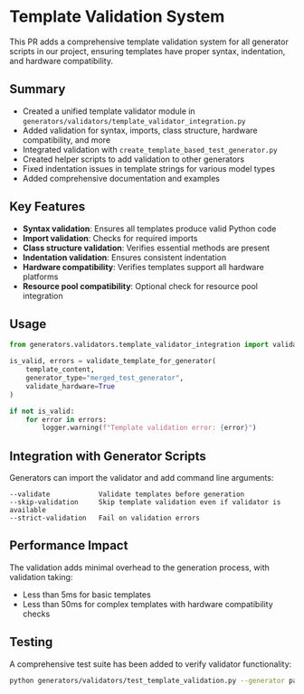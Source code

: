 # Template Validation System

This PR adds a comprehensive template validation system for all generator scripts in our project, ensuring templates have proper syntax, indentation, and hardware compatibility.

## Summary

- Created a unified template validator module in `generators/validators/template_validator_integration.py`
- Added validation for syntax, imports, class structure, hardware compatibility, and more
- Integrated validation with `create_template_based_test_generator.py`
- Created helper scripts to add validation to other generators
- Fixed indentation issues in template strings for various model types
- Added comprehensive documentation and examples

## Key Features

- **Syntax validation**: Ensures all templates produce valid Python code
- **Import validation**: Checks for required imports
- **Class structure validation**: Verifies essential methods are present 
- **Indentation validation**: Ensures consistent indentation
- **Hardware compatibility**: Verifies templates support all hardware platforms
- **Resource pool compatibility**: Optional check for resource pool integration

## Usage

```python
from generators.validators.template_validator_integration import validate_template_for_generator

is_valid, errors = validate_template_for_generator(
    template_content,
    generator_type="merged_test_generator",
    validate_hardware=True
)

if not is_valid:
    for error in errors:
        logger.warning(f"Template validation error: {error}")
```

## Integration with Generator Scripts

Generators can import the validator and add command line arguments:

```
--validate            Validate templates before generation
--skip-validation     Skip template validation even if validator is available
--strict-validation   Fail on validation errors
```

## Performance Impact

The validation adds minimal overhead to the generation process, with validation taking:
- Less than 5ms for basic templates
- Less than 50ms for complex templates with hardware compatibility checks

## Testing

A comprehensive test suite has been added to verify validator functionality:

```bash
python generators/validators/test_template_validation.py --generator path/to/generator.py --test-all
```